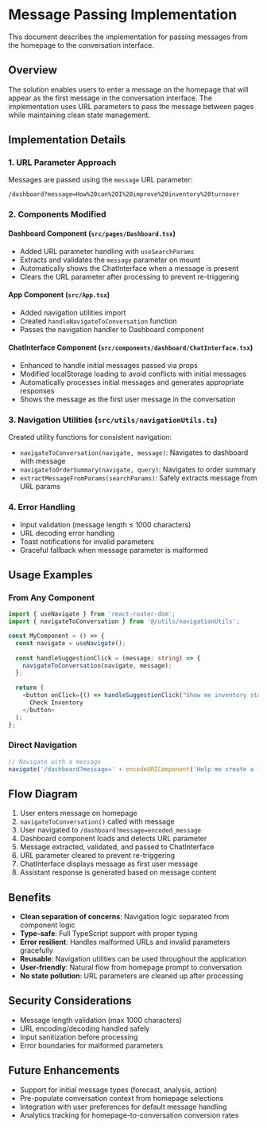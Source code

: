# Message Passing Implementation

This document describes the implementation for passing messages from the homepage to the conversation interface.

## Overview

The solution enables users to enter a message on the homepage that will appear as the first message in the conversation interface. The implementation uses URL parameters to pass the message between pages while maintaining clean state management.

## Implementation Details

### 1. URL Parameter Approach

Messages are passed using the `message` URL parameter:
```
/dashboard?message=How%20can%20I%20improve%20inventory%20turnover
```

### 2. Components Modified

#### Dashboard Component (`src/pages/Dashboard.tsx`)
- Added URL parameter handling with `useSearchParams`
- Extracts and validates the `message` parameter on mount
- Automatically shows the ChatInterface when a message is present
- Clears the URL parameter after processing to prevent re-triggering

#### App Component (`src/App.tsx`)
- Added navigation utilities import
- Created `handleNavigateToConversation` function
- Passes the navigation handler to Dashboard component

#### ChatInterface Component (`src/components/dashboard/ChatInterface.tsx`)
- Enhanced to handle initial messages passed via props
- Modified localStorage loading to avoid conflicts with initial messages
- Automatically processes initial messages and generates appropriate responses
- Shows the message as the first user message in the conversation

### 3. Navigation Utilities (`src/utils/navigationUtils.ts`)

Created utility functions for consistent navigation:

- `navigateToConversation(navigate, message)`: Navigates to dashboard with message
- `navigateToOrderSummary(navigate, query)`: Navigates to order summary
- `extractMessageFromParams(searchParams)`: Safely extracts message from URL params

### 4. Error Handling

- Input validation (message length ≤ 1000 characters)
- URL decoding error handling
- Toast notifications for invalid parameters
- Graceful fallback when message parameter is malformed

## Usage Examples

### From Any Component
```typescript
import { useNavigate } from 'react-router-dom';
import { navigateToConversation } from '@/utils/navigationUtils';

const MyComponent = () => {
  const navigate = useNavigate();
  
  const handleSuggestionClick = (message: string) => {
    navigateToConversation(navigate, message);
  };
  
  return (
    <button onClick={() => handleSuggestionClick("Show me inventory status")}>
      Check Inventory
    </button>
  );
};
```

### Direct Navigation
```typescript
// Navigate with a message
navigate('/dashboard?message=' + encodeURIComponent('Help me create a forecast'));
```

## Flow Diagram

1. User enters message on homepage
2. `navigateToConversation()` called with message
3. User navigated to `/dashboard?message=encoded_message`
4. Dashboard component loads and detects URL parameter
5. Message extracted, validated, and passed to ChatInterface
6. URL parameter cleared to prevent re-triggering
7. ChatInterface displays message as first user message
8. Assistant response is generated based on message content

## Benefits

- **Clean separation of concerns**: Navigation logic separated from component logic
- **Type-safe**: Full TypeScript support with proper typing
- **Error resilient**: Handles malformed URLs and invalid parameters gracefully
- **Reusable**: Navigation utilities can be used throughout the application
- **User-friendly**: Natural flow from homepage prompt to conversation
- **No state pollution**: URL parameters are cleaned up after processing

## Security Considerations

- Message length validation (max 1000 characters)
- URL encoding/decoding handled safely
- Input sanitization before processing
- Error boundaries for malformed parameters

## Future Enhancements

- Support for initial message types (forecast, analysis, action)
- Pre-populate conversation context from homepage selections
- Integration with user preferences for default message handling
- Analytics tracking for homepage-to-conversation conversion rates